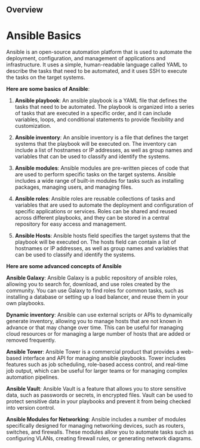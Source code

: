## Overview

# Ansible Basics

Ansible is an open-source automation platform that is used to automate the deployment, configuration, and management of applications and infrastructure. It uses a simple, human-readable language called YAML to describe the tasks that need to be automated, and it uses SSH to execute the tasks on the target systems.

**Here are some basics of Ansible**:

1. **Ansible playbook**: An ansible playbook is a YAML file that defines the tasks that need to be automated. The playbook is organized into a series of tasks that are executed in a specific order, and it can include variables, loops, and conditional statements to provide flexibility and customization.

1. **Ansible inventory**: An ansible inventory is a file that defines the target systems that the playbook will be executed on. The inventory can include a list of hostnames or IP addresses, as well as group names and variables that can be used to classify and identify the systems.

1. **Ansible modules**: Ansible modules are pre-written pieces of code that are used to perform specific tasks on the target systems. Ansible includes a wide range of built-in modules for tasks such as installing packages, managing users, and managing files.

1. **Ansible roles**: Ansible roles are reusable collections of tasks and variables that are used to automate the deployment and configuration of specific applications or services. Roles can be shared and reused across different playbooks, and they can be stored in a central repository for easy access and management.

1. **Ansible Hosts**: Ansible hosts field specifies the target systems that the playbook will be executed on. The hosts field can contain a list of hostnames or IP addresses, as well as group names and variables that can be used to classify and identify the systems.


**Here are some advanced concepts of Ansible**

**Ansible Galaxy**: Ansible Galaxy is a public repository of ansible roles, allowing you to search for, download, and use roles created by the community. You can use Galaxy to find roles for common tasks, such as installing a database or setting up a load balancer, and reuse them in your own playbooks.

**Dynamic inventory**: Ansible can use external scripts or APIs to dynamically generate inventory, allowing you to manage hosts that are not known in advance or that may change over time. This can be useful for managing cloud resources or for managing a large number of hosts that are added or removed frequently.

**Ansible Tower**: Ansible Tower is a commercial product that provides a web-based interface and API for managing ansible playbooks. Tower includes features such as job scheduling, role-based access control, and real-time job output, which can be useful for larger teams or for managing complex automation pipelines.

**Ansible Vault**: Ansible Vault is a feature that allows you to store sensitive data, such as passwords or secrets, in encrypted files. Vault can be used to protect sensitive data in your playbooks and prevent it from being checked into version control.

**Ansible Modules for Networking**: Ansible includes a number of modules specifically designed for managing networking devices, such as routers, switches, and firewalls. These modules allow you to automate tasks such as configuring VLANs, creating firewall rules, or generating network diagrams.
